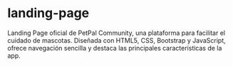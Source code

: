 # landing-page
Landing Page oficial de PetPal Community, una plataforma para facilitar el cuidado de mascotas. Diseñada con HTML5, CSS, Bootstrap y JavaScript, ofrece navegación sencilla y destaca las principales características de la app.
